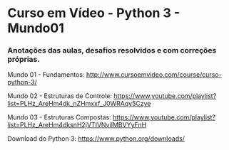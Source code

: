 # Curso em Vídeo - Python 3 - Mundo01
### Anotações das aulas, desafios resolvidos e com correções próprias.
Mundo 01 - Fundamentos: http://www.cursoemvideo.com/course/curso-python-3/

Mundo 02 - Estruturas de Controle: https://www.youtube.com/playlist?list=PLHz_AreHm4dk_nZHmxxf_J0WRAqy5Czye

Mundo 03 - Estruturas Compostas: https://www.youtube.com/playlist?list=PLHz_AreHm4dksnH2jVTIVNviIMBVYyFnH

Download do Python 3: https://www.python.org/downloads/